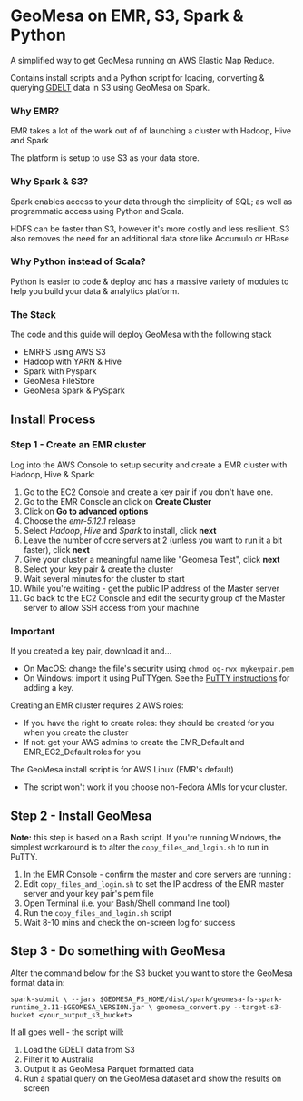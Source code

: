 # GeoMesa on EMR, S3, Spark & Python
A simplified way to get GeoMesa running on AWS Elastic Map Reduce.

Contains install scripts and a Python script for loading, converting & querying [GDELT](https://www.gdeltproject.org/) data in S3 using GeoMesa on Spark.

### Why EMR?
EMR takes a lot of the work out of of launching a cluster with Hadoop, Hive and Spark
 
The platform is setup to use S3 as your data store.

### Why Spark & S3?
Spark enables access to your data through the simplicity of SQL; as well as programmatic access using Python and Scala.

HDFS can be faster than S3, however it's more costly and less resilient. S3 also removes the need for an additional data store like Accumulo or HBase

### Why Python instead of Scala?

Python is easier to code & deploy and has a massive variety of modules to help you build your data & analytics platform. 

### The Stack
The code and this guide will deploy GeoMesa with the following stack

- EMRFS using AWS S3
- Hadoop with YARN & Hive
- Spark with Pyspark
- GeoMesa FileStore
- GeoMesa Spark & PySpark

## Install Process

### Step 1 - Create an EMR cluster
Log into the AWS Console to setup security and create a EMR cluster with Hadoop, Hive & Spark:
1. Go to the EC2 Console and create a key pair if you don't have one.
1. Go to the EMR Console an click on **Create Cluster**
1. Click on **Go to advanced options**
1. Choose the *emr-5.12.1* release
1. Select *Hadoop*, *Hive* and *Spark* to install, click **next**
1. Leave the number of core servers at 2 (unless you want to run it a bit faster), click **next**
1. Give your cluster a meaningful name like "Geomesa Test", click **next**
1. Select your key pair & create the cluster
1. Wait several minutes for the cluster to start
1. While you're waiting - get the public IP address of the Master server
1. Go back to the EC2 Console and edit the security group of the Master server to allow SSH access from your machine

### Important
If you created a key pair, download it and...
- On MacOS: change the file's security using `chmod og-rwx mykeypair.pem`
- On Windows: import it using PuTTYgen. See the [PuTTY instructions](https://docs.aws.amazon.com/AWSEC2/latest/UserGuide/putty.html) for adding a key.

Creating an EMR cluster requires 2 AWS roles:
- If you have the right to create roles: they should be created for you when you create the cluster
- If not: get your AWS admins to create the EMR_Default and EMR_EC2_Default roles for you

The GeoMesa install script is for AWS Linux (EMR's default)
- The script won't work if you choose non-Fedora AMIs for your cluster.

## Step 2 - Install GeoMesa
**Note:** this step is based on a Bash script. If you're running Windows, the simplest workaround is to alter the `copy_files_and_login.sh` to run in PuTTY.

1. In the EMR Console - confirm the master and core servers are running :
1. Edit `copy_files_and_login.sh` to set the IP address of the EMR master server and your key pair's pem file
1. Open Terminal (i.e. your Bash/Shell command line tool)
1. Run the `copy_files_and_login.sh` script
1. Wait 8-10 mins and check the on-screen log for success

## Step 3 - Do something with GeoMesa

Alter the command below for the S3 bucket you want to store the GeoMesa format data in:

`spark-submit \
--jars $GEOMESA_FS_HOME/dist/spark/geomesa-fs-spark-runtime_2.11-$GEOMESA_VERSION.jar \
geomesa_convert.py --target-s3-bucket <your_output_s3_bucket>`

If all goes well - the script will:
1. Load the GDELT data from S3
1. Filter it to Australia
1. Output it as GeoMesa Parquet formatted data
1. Run a spatial query on the GeoMesa dataset and show the results on screen